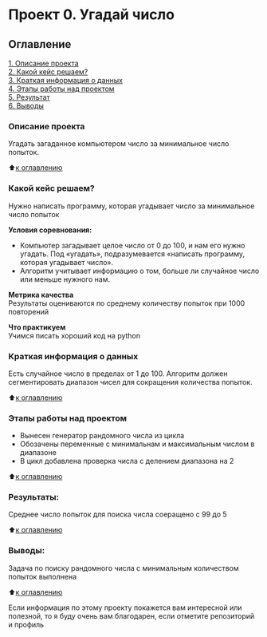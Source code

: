 # Проект 0. Угадай число

## Оглавление  
[1. Описание проекта](.README.md#Описание-проекта)  
[2. Какой кейс решаем?](.README.md#Какой-кейс-решаем)  
[3. Краткая информация о данных](.README.md#Краткая-информация-о-данных)  
[4. Этапы работы над проектом](.README.md#Этапы-работы-над-проектом)  
[5. Результат](.README.md#Результат)    
[6. Выводы](.README.md#Выводы) 

### Описание проекта    
Угадать загаданное компьютером число за минимальное число попыток.

:arrow_up:[к оглавлению](_)


### Какой кейс решаем?    
Нужно написать программу, которая угадывает число за минимальное число попыток

**Условия соревнования:**  
- Компьютер загадывает целое число от 0 до 100, и нам его нужно угадать. Под «угадать», подразумевается «написать программу, которая угадывает число».
- Алгоритм учитывает информацию о том, больше ли случайное число или меньше нужного нам.

**Метрика качества**     
Результаты оцениваются по среднему количеству попыток при 1000 повторений

**Что практикуем**     
Учимся писать хороший код на python


### Краткая информация о данных
Есть случайное число в пределах от 1 до 100. Алгоритм должен сегментировать диапазон чисел для сокращения количества попыток.
  
:arrow_up:[к оглавлению](.README.md#Оглавление)


### Этапы работы над проектом  
- Вынесен генератор рандомного числа из цикла
- Обозачены переменные с минимальнам и максимальным числом в диапазоне
- В цикл добавлена проверка числа с делением диапазона на 2

:arrow_up:[к оглавлению](.README.md#Оглавление)


### Результаты:  
Среднее число попыток для поиска числа соеращено с 99 до 5

:arrow_up:[к оглавлению](.README.md#Оглавление)


### Выводы:  
Задача по поиску рандомного числа с минимальным количеством попыток выполнена

:arrow_up:[к оглавлению](.README.md#Оглавление)


Если информация по этому проекту покажется вам интересной или полезной, то я буду очень вам благодарен, если отметите репозиторий и профиль